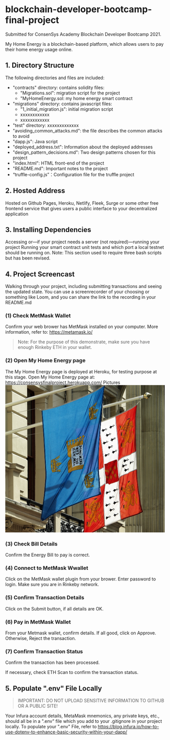 # blockchain-developer-bootcamp-final-project

Submitted for ConsenSys Academy Blockchain Developer Bootcamp 2021.

My Home Energy is a blockchain-based platform, which allows users to pay their home energy usage online.

## 1. Directory Structure
The following directories and files are included: 
- "contracts" directory: contains solidity files: 
   - "Migrations.sol": migration script for the project
   - "MyHomeEnergy.sol: my home energy smart contract
- "migrations" directory: contains javascript files: 
   - "1_initial_migration.js": initial migration script
   - xxxxxxxxxxxx
   - xxxxxxxxxxxx
- "test" directory: xxxxxxxxxxxxx
- "avoiding_common_attacks.md": the file describes the common attacks to avoid
- "dapp.js": Java script 
- "deployed_address.txt": Information about the deployed addresses
- "design_pattern_decisions.md": Two design patterns chosen for this project
- "index.html": HTML front-end of the project
- "README.md": Important notes to the project
- “truffle-config.js”：Configuration file for the truffle project
 
## 2. Hosted Address

Hosted on Github Pages, Heroku, Netlify, Fleek, Surge or some other free frontend service that gives users a public interface to your decentralized application

## 3. Installing Dependencies 
Accessing or—if your project needs a server (not required)—running your project
Running your smart contract unit tests and which port a local testnet should be running on.
Note: This section used to require three bash scripts but has been revised.

## 4. Project Screencast
Walking through your project, including submitting transactions and seeing the updated state. You can use a screenrecorder of your choosing or something like Loom, and you can share the link to the recording in your README.md

### (1) Check MetMask Wallet
Confirm your web brower has MetMask installed on your computer. More information, refer to: https://metamask.io/

> Note: For the purpose of this demonstrate, make sure you have enough Rinkeby ETH in your wallet.

### (2) Open My Home Energy page
The My Home Energy page is deployed at Heroku, for testing purpose at this stage. 
Open My Home Energy page at: https://consensysfinalproject.herokuapp.com/
Pictures ![Test picture](/screens/Test.jpg)

### (3) Check Bill Details
Confirm the Energy Bill to pay is correct.  

### (4) Connect to MetMask Wwallet
Click on the MetMask wallet plugin from your brower. Enter password to login. Make sure you are in Rinkeby network.

### (5) Confirm Transaction Details 
Click on the Submit button, if all details are OK.  

### (6) Pay in MetMask Wallet
From your Metmask wallet, confirm details. If all good, click on Approve. Otherwise,  Reject the transaction. 

### (7) Confirm Transaction Status
Confirm the transaction has been processed. 

If necessary, check ETH Scan to confirm the transaction status. 

## 5. Populate ".env" File Locally
> IMPORTANT: DO NOT UPLOAD SENSITIVE INFORMATION TO GITHUB OR A PUBLIC SITE! 

Your Infura account details, MetaMask mnemonics, any private keys, etc., should all be in a ".env" file which you add to your .gitignore in your project locally. To populate your ".env" File, refer to https://blog.infura.io/how-to-use-dotenv-to-enhance-basic-security-within-your-dapp/
